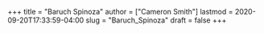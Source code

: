 +++
title = "Baruch Spinoza"
author = ["Cameron Smith"]
lastmod = 2020-09-20T17:33:59-04:00
slug = "Baruch_Spinoza"
draft = false
+++

